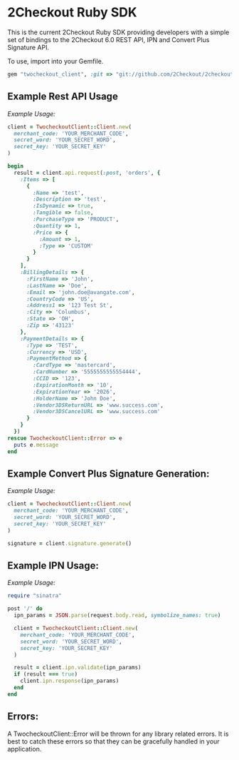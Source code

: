 2Checkout Ruby SDK
=====================

This is the current 2Checkout Ruby SDK providing developers with a simple set of bindings to the 2Checkout 6.0 REST API, IPN and Convert Plus Signature API.

To use, import into your Gemfile.

```ruby
gem "twocheckout_client", :git => "git://github.com/2Checkout/2checkout-ruby-sdk.git"
```


Example Rest API Usage
-----------------

*Example Usage:*

```ruby
client = TwocheckoutClient::Client.new(
  merchant_code: 'YOUR_MERCHANT_CODE',
  secret_word: 'YOUR_SECRET_WORD',
  secret_key: 'YOUR_SECRET_KEY'
)

begin
  result = client.api.request(:post, 'orders', {
    :Items => [
      {
        :Name => 'test',
        :Description => 'test',
        :IsDynamic => true,
        :Tangible => false,
        :PurchaseType => 'PRODUCT',
        :Quantity => 1,
        :Price => {
          :Amount => 1,
          :Type => 'CUSTOM'
        }
      }
    ],
    :BillingDetails => {
      :FirstName => 'John',
      :LastName => 'Doe',
      :Email => 'john.doe@avangate.com',
      :CountryCode => 'US',
      :Address1 => '123 Test St',
      :City => 'Columbus',
      :State => 'OH',
      :Zip => '43123'
    },
    :PaymentDetails => {
      :Type => 'TEST',
      :Currency => 'USD',
      :PaymentMethod => {
        :CardType => 'mastercard',
        :CardNumber => '5555555555554444',
        :CCID => '123',
        :ExpirationMonth => '10',
        :ExpirationYear => '2026',
        :HolderName => 'John Doe',
        :Vendor3DSReturnURL => 'www.success.com',
        :Vendor3DSCancelURL => 'www.success.com'
      }
    }
  })
rescue TwocheckoutClient::Error => e
  puts e.message
end
```


Example Convert Plus Signature Generation:
-----------------------

*Example Usage:*

```ruby
client = TwocheckoutClient::Client.new(
  merchant_code: 'YOUR_MERCHANT_CODE',
  secret_word: 'YOUR_SECRET_WORD',
  secret_key: 'YOUR_SECRET_KEY'
)

signature = client.signature.generate()
```


Example IPN Usage:
---------------------

*Example Usage:*

```ruby
require "sinatra"

post '/' do
  ipn_params = JSON.parse(request.body.read, symbolize_names: true)

  client = TwocheckoutClient::Client.new(
    merchant_code: 'YOUR_MERCHANT_CODE',
    secret_word: 'YOUR_SECRET_WORD',
    secret_key: 'YOUR_SECRET_KEY'
  )

  result = client.ipn.validate(ipn_params)
  if (result === true)
    client.ipn.response(ipn_params)
  end
end
```


Errors:
------------------

A TwocheckoutClient::Error will be thrown for any library related errors. It is best to catch these errors so that they can be gracefully handled in your application.

